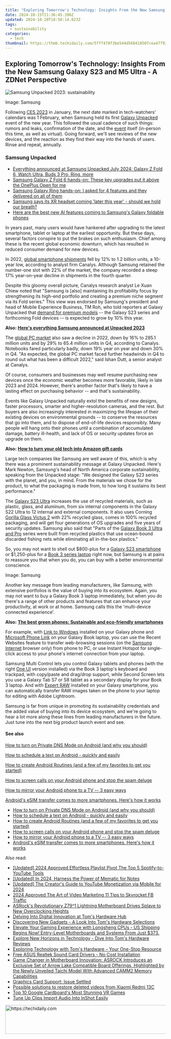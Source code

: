 ```yaml
---
title: "Exploring Tomorrow's Technology: Insights From the New Samsung Galaxy S23 and M5 Ultra - A ZDNet Perspective"
date: 2024-10-15T21:36:45.396Z
updated: 2024-10-20T18:58:14.623Z
tags:
  - sustainability
categories:
  - tech
thumbnail: https://thmb.techidaily.com/5fff478f3be544d568418507cea4779277edfa2a7ab7bd041018e6ff63ff5cdd.jpg
---
```


## Exploring Tomorrow's Technology: Insights From the New Samsung Galaxy S23 and M5 Ultra - A ZDNet Perspective

![Samsung Unpacked 2023: sustainability](https://www.zdnet.com/a/img/resize/6e041e9ebe1323763719284526bd5c348da48a56/2023/02/02/5f8437d1-750b-4d38-b511-96c6a463f982/samsung-unpacked-2023-sustainability.jpg?auto=webp&width=1280)

Image: Samsung

Following [CES 2023](https://www.zdnet.com/article/best-of-ces-2023-innovations-that-will-shape-the-future/) in January, the next date marked in tech-watchers' calendars was 1 February, when Samsung held its first [Galaxy Unpacked](https://www.zdnet.com/article/everything-samsung-announced-at-unpacked-2023/) event of the new year. This followed the usual cadence of such things: rumors and leaks, confirmation of the date, and the [event](https://shop-links.co/link/?exclusive=1&publisher_slug=itechdaily19598&url=https%3A%2F%2Fwww.samsung.com%2Fuk%2Funpacked%2F) itself (in-person this time, as well as virtual). Going forward, we'll see reviews of the new devices, and the reaction as they find their way into the hands of users. Rinse and repeat, annually. 

### Samsung Unpacked

* [Everything announced at Samsung Unpacked July 2024: Galaxy Z Fold 6, Watch Ultra, Buds 3 Pro, Ring, more](https://www.zdnet.com/article/what-you-missed-at-samsung-unpacked-july-2024-galaxy-z-fold-6-watch-ultra-ring-ai-more/)
* [Samsung Galaxy Z Fold 6 hands-on: These key upgrades put it above the OnePlus Open for me](https://www.zdnet.com/article/i-went-hands-on-with-samsungs-galaxy-z-fold-6-and-it-made-my-oneplus-open-feel-outdated/)
* [Samsung Galaxy Ring hands-on: I asked for 4 features and they delivered on all of them](https://www.zdnet.com/article/samsung-galaxy-ring-hands-on-why-id-ditch-my-oura-for-this-competing-wearable/)
* [Samsung says its XR headset coming 'later this year' - should we hold our breath?](https://www.zdnet.com/article/samsungs-upcoming-xr-headset-was-the-biggest-product-teaser-at-unpacked-july-2024/)
* [Here are the best new AI features coming to Samsung's Galaxy foldable phones](https://www.zdnet.com/article/every-new-ai-feature-coming-to-samsungs-galaxy-z-fold-6-and-z-flip-6-and-how-they-work/)

In years past, many users would have hankered after upgrading to the latest smartphone, tablet or laptop at the earliest opportunity. But these days, several factors conspire to put the brakes on such enthusiasm. Chief among these is the recent global economic downturn, which has resulted in reduced consumer demand for new devices. 

In 2022, [global smartphone shipments](https://canalys.com/newsroom/global-smartphone-market-2022) fell by 12% to 1.2 billion units, a 10-year low, according to analyst firm Canalys. Although Samsung retained the number-one slot with 22% of the market, the company recorded a steep 17% year-on-year decline in shipments in the fourth quarter. 

Despite this gloomy overall picture, Canalys research analyst Le Xuan Chiew noted that "Samsung is \[also\] maintaining its profitability focus by strengthening its high-end portfolio and creating a premium niche segment via its Fold series." This view was endorsed by Samsung's president and head of Mobile Experience Business, TM Roh, who told reporters at Galaxy Unpacked that [demand for premium models](https://www.zdnet.com/article/samsung-expects-galaxy-s23-ultra-to-account-for-over-half-of-series-total-sales/) \-- the Galaxy S23 series and forthcoming Fold devices -- is expected to grow by 10% this year. 

**Also:** [**Here's everything Samsung announced at Unpacked 2023**](https://www.zdnet.com/article/everything-samsung-announced-at-unpacked-2023/)

The [global PC market](https://www.canalys.com/newsroom/global-pc-market-Q4-2022) also saw a decline in 2022, down by 16% to 285.1 million units and by 29% to 65.4 million units in Q4, according to Canalys. Notebooks fared particularly badly, down 19% year on year and down 30% in Q4\. "As expected, the global PC market faced further headwinds in Q4 to round out what has been a difficult 2022," said Ishan Dutt, a senior analyst at Canalys. 

Of course, consumers and businesses may well resume purchasing new devices once the economic weather becomes more favorable, likely in late 2023 and 2024\. However, there's another factor that's likely to have a lasting effect on purchasing behavior -- and that's sustainability. 

Events like Galaxy Unpacked naturally extol the benefits of new designs, faster processors, smarter and higher-resolution cameras, and the rest. But buyers are also increasingly interested in maximizing the lifespan of their existing devices on environmental grounds -- to conserve the resources that go into them, and to dispose of end-of-life devices responsibly. Many people will hang onto their phones until a combination of accumulated damage, battery ill-health, and lack of OS or security updates force an upgrade on them. 

**Also:** [**How to turn your old tech into Amazon gift cards**](https://www.zdnet.com/article/how-to-trade-in-your-old-devices-for-amazon-gift-cards/)

Large tech companies like Samsung are well aware of this, which is why there was a prominent sustainability message at Galaxy Unpacked. Here's Mark Newton, Samsung's head of North America corporate sustainability, speaking from the Unpacked stage: "We designed the Galaxy S23 series with the planet, and you, in mind. From the materials we chose for the product, to what the packaging is made from, to how long it sustains its best performance." 

The [Galaxy S23 Ultra](https://www.zdnet.com/article/samsung-galaxy-s23-ultra-vs-samsung-galaxy-s22-ultra/) increases the use of recycled materials, such as plastic, glass, and aluminum, from six internal components in the Galaxy S22 Ultra to 12 internal and external components. It also uses Corning [Gorilla Glass Victus 2](https://www.corning.com/gorillaglass/worldwide/en/glass-types/gorilla-glass-victus-2.html) with 22% recycled glass, comes in 100% recycled packaging, and will get four generations of OS upgrades and five years of security updates. Samsung also said that "Parts of the [Galaxy Book 3 Ultra and Pro](https://www.zdnet.com/article/samsungs-galaxy-book-3-series-includes-a-new-flagship-ultra-laptop/) series were built from recycled plastics that use ocean-bound discarded fishing nets while eliminating all in-the-box plastics." 

So, you may not want to shell out $800-plus for a [Galaxy S23 smartphone](https://shop-links.co/link/?url=https%3A%2F%2Fwww.samsung.com%2Fus%2Fsmartphones%2Fgalaxy-s23%2Fbuy%2F&publisher_slug=itechdaily19598&exclusive=1) or $1,250-plus for a [Book 3 series laptop](https://shop-links.co/link/?url=https%3A%2F%2Fwww.samsung.com%2Fus%2Fcomputing%2Fgalaxy-book3-series%2Fbuy%2F&publisher_slug=itechdaily19598&exclusive=1) right now, but Samsung is at pains to reassure you that when you do, you can buy with a better environmental conscience. 

Image: Samsung

Another key message from leading manufacturers, like Samsung, with extensive portfolios is the value of buying into its ecosystem. Again, you may not want to buy a Galaxy Book 3 laptop immediately, but when you do there's a range of other products and features that can enhance your productivity, at work or at home. Samsung calls this the 'multi-device connected experience'. 

**Also:** [**The best green phones: Sustainable and eco-friendly smartphones**](https://www.zdnet.com/home-and-office/sustainability/best-green-phone/)

For example, with [Link to Windows](https://shop-links.co/link/?exclusive=1&publisher_slug=itechdaily19598&url=https%3A%2F%2Fwww.samsung.com%2Fuk%2Fsupport%2Fmobile-devices%2Fwhat-is-link-to-windows%2F) installed on your Galaxy phone and [Microsoft Phone Link](https://www.microsoft.com/en-us/windows/sync-across-your-devices?r=1) on your Galaxy Book laptop, you can use the Recent Websites feature to transfer web-browsing sessions (on the [Samsung Internet](https://shop-links.co/link/?exclusive=1&publisher_slug=itechdaily19598&url=https%3A%2F%2Fwww.samsung.com%2Fus%2Fsupport%2Fowners%2Fapp%2Fsamsung-internet) browser only) from phone to PC, or use Instant Hotspot for single-click access to your phone's internet connection from your laptop. 

Samsung Multi Control lets you control Galaxy tablets and phones (with the right [One UI](https://shop-links.co/link/?exclusive=1&publisher_slug=itechdaily19598&url=https%3A%2F%2Fwww.samsung.com%2Fus%2Fapps%2Fone-ui%2F) version installed) via the Book 3 laptop's keyboard and trackpad, with copy/paste and drag/drop support, while Second Screen lets you use a Galaxy Tab S7 or S8 tablet as a secondary display for your Book 3 laptop. And with [Expert RAW](https://shop-links.co/link/?exclusive=1&publisher_slug=itechdaily19598&url=https%3A%2F%2Fgalaxystore.samsung.com%2Fprepost%2F000005977497%3FlangCd%3Den) installed on your Galaxy smartphone, you can automatically transfer RAW images taken on the phone to your laptop for editing with Adobe Lightroom. 

Samsung is far from unique in promoting its sustainability credentials and the added value of buying into its device ecosystem, and we're going to hear a lot more along these lines from leading manufacturers in the future. Just tune into the next big product launch event and see.

#### See also

[How to turn on Private DNS Mode on Android (and why you should)](https://www.zdnet.com/article/how-to-turn-on-private-dns-mode-on-android-and-why-you-should/ "How to turn on Private DNS Mode on Android (and why you should)")

[How to schedule a text on Android - quickly and easily](https://www.zdnet.com/article/how-to-schedule-a-text-on-android/ "How to schedule a text on Android - quickly and easily")

[How to create Android Routines (and a few of my favorites to get you started)](https://www.zdnet.com/article/how-to-create-android-routines-and-a-few-of-my-favorites-to-get-you-started/ "How to create Android Routines (and a few of my favorites to get you started)")

[How to screen calls on your Android phone and stop the spam deluge](https://www.zdnet.com/article/how-to-screen-calls-on-your-android-phone-and-stop-the-spam-deluge/ "How to screen calls on your Android phone and stop the spam deluge")

[How to mirror your Android phone to a TV -- 3 easy ways](https://www.zdnet.com/article/how-to-mirror-android-to-tv/ "How to mirror your Android phone to a TV -- 3 easy ways")

[Android's eSIM transfer comes to more smartphones. Here's how it works](https://www.zdnet.com/article/androids-esim-transfer-comes-to-more-smartphones-heres-how-it-works/ "Android's eSIM transfer comes to more smartphones. Here's how it works")

* [How to turn on Private DNS Mode on Android (and why you should)](https://www.zdnet.com/article/how-to-turn-on-private-dns-mode-on-android-and-why-you-should/ "How to turn on Private DNS Mode on Android (and why you should)")
* [How to schedule a text on Android - quickly and easily](https://www.zdnet.com/article/how-to-schedule-a-text-on-android/ "How to schedule a text on Android - quickly and easily")
* [How to create Android Routines (and a few of my favorites to get you started)](https://www.zdnet.com/article/how-to-create-android-routines-and-a-few-of-my-favorites-to-get-you-started/ "How to create Android Routines (and a few of my favorites to get you started)")
* [How to screen calls on your Android phone and stop the spam deluge](https://www.zdnet.com/article/how-to-screen-calls-on-your-android-phone-and-stop-the-spam-deluge/ "How to screen calls on your Android phone and stop the spam deluge")
* [How to mirror your Android phone to a TV -- 3 easy ways](https://www.zdnet.com/article/how-to-mirror-android-to-tv/ "How to mirror your Android phone to a TV -- 3 easy ways")
* [Android's eSIM transfer comes to more smartphones. Here's how it works](https://www.zdnet.com/article/androids-esim-transfer-comes-to-more-smartphones-heres-how-it-works/ "Android's eSIM transfer comes to more smartphones. Here's how it works")

<ins class="adsbygoogle"
     style="display:block"
     data-ad-format="autorelaxed"
     data-ad-client="ca-pub-7571918770474297"
     data-ad-slot="1223367746"></ins>

<ins class="adsbygoogle"
     style="display:block"
     data-ad-client="ca-pub-7571918770474297"
     data-ad-slot="8358498916"
     data-ad-format="auto"
     data-full-width-responsive="true"></ins>

<span class="atpl-alsoreadstyle">Also read:</span>
<div><ul>
<li><a href="https://youtube-zero.techidaily.com/ed-2024-approved-effortless-playlist-pivot-the-top-5-spotify-to-youtube-tools/"><u>[Updated] 2024 Approved Effortless Playlist Pivot The Top 5 Spotify-to-YouTube Tools</u></a></li>
<li><a href="https://fox-info.techidaily.com/updated-in-2024-harness-the-power-of-mematic-for-notes/"><u>[Updated] In 2024, Harness the Power of Mematic for Notes</u></a></li>
<li><a href="https://youtube-tips.techidaily.com/ed-the-creators-guide-to-youtube-monetization-via-mobile-for-2024/"><u>[Updated] The Creator's Guide to YouTube Monetization via Mobile for 2024</u></a></li>
<li><a href="https://facebook-video-content.techidaily.com/2024-approved-the-art-of-video-marketing-11-tips-to-skyrocket-fb-traffic/"><u>2024 Approved The Art of Video Marketing 11 Tips to Skyrocket FB Traffic</u></a></li>
<li><a href="https://hardware-reviews.techidaily.com/asrocks-revolutionary-z791-lightning-motherboard-drives-splave-to-new-overclocking-heights/"><u>ASRock's Revolutionary Z79^1 Lightning Motherboard Drives Splave to New Overclocking Heights</u></a></li>
<li><a href="https://hardware-reviews.techidaily.com/delving-into-digital-innovation-at-toms-hardware-hub/"><u>Delving Into Digital Innovation at Tom's Hardware Hub</u></a></li>
<li><a href="https://hardware-reviews.techidaily.com/discovering-new-gadgets-a-look-into-toms-hardware-selections/"><u>Discovering New Gadgets - A Look Into Tom's Hardware Selections</u></a></li>
<li><a href="https://hardware-reviews.techidaily.com/elevate-your-gaming-experience-with-longsheng-cpus-us-shipping-begins-now-entry-level-motherboards-and-systems-from-just-373/"><u>Elevate Your Gaming Experience with Longsheng CPUs - US Shipping Begins Now! Entry-Level Motherboards and Systems From Just $373.</u></a></li>
<li><a href="https://hardware-reviews.techidaily.com/explore-new-horizons-in-technology-dive-into-toms-hardware-reviews/"><u>Explore New Horizons in Technology - Dive Into Tom's Hardware Reviews</u></a></li>
<li><a href="https://hardware-reviews.techidaily.com/exploring-technology-with-toms-hardware-your-one-stop-resource/"><u>Exploring Technology with Tom's Hardware – Your One-Stop Resource</u></a></li>
<li><a href="https://hardware-updates.techidaily.com/free-asus-realtek-sound-card-drivers-no-cost-installation/"><u>Free ASUS Realtek Sound Card Drivers - No Cost Installation</u></a></li>
<li><a href="https://hardware-reviews.techidaily.com/game-changer-in-motherboard-innovation-asrock-introduces-an-exclusive-set-of-arrow-lake-compatible-board-offerings-highlighted-by-the-newly-unveiled-taichi-78/"><u>Game Changer in Motherboard Innovation: ASROCK Introduces an Exclusive Set of Arrow Lake Compatible Board Offerings, Highlighted by the Newly Unveiled Taichi Model With Advanced CAMM2 Memory Capabilities</u></a></li>
<li><a href="https://network-issues.techidaily.com/graphics-card-support-issue-settled/"><u>Graphics Card Support: Issue Settled</u></a></li>
<li><a href="https://review-topics.techidaily.com/possible-solutions-to-restore-deleted-videos-from-xiaomi-redmi-13c-by-fonelab-android-recover-video/"><u>Possible solutions to restore deleted videos from Xiaomi Redmi 13C</u></a></li>
<li><a href="https://article-knowledge.techidaily.com/top-10-google-cardboards-most-stunning-vr-games/"><u>Top 10 Google Cardboard's Most Stunning VR Games</u></a></li>
<li><a href="https://extra-lessons.techidaily.com/tune-up-clips-import-audio-into-inshot-easily/"><u>Tune Up Clips Import Audio Into InShot Easily</u></a></li>
</ul></div>

<!-- affiliate ads begin -->
<a href="https://imp.i357552.net/c/5597632/1001446/11832" target="_top" id="1001446">
  <img src="//a.impactradius-go.com/display-ad/11832-1001446" border="0" alt="https://techidaily.com" width="728" height="90"/>
</a>
<img height="0" width="0" src="https://imp.i357552.net/i/5597632/1001446/11832" style="position:absolute;visibility:hidden;" border="0" />
<!-- affiliate ads end -->

